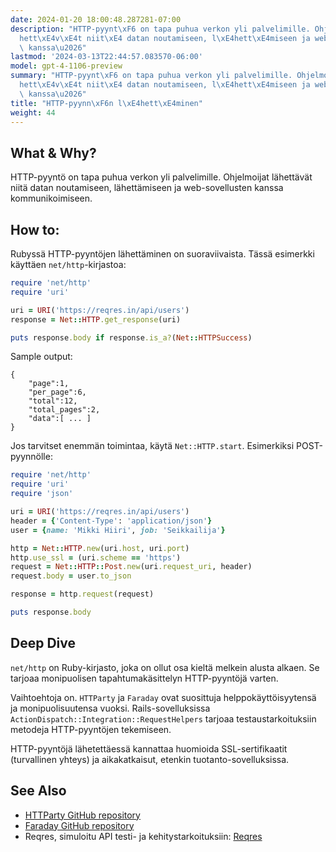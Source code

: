 ```yaml
---
date: 2024-01-20 18:00:48.287281-07:00
description: "HTTP-pyynt\xF6 on tapa puhua verkon yli palvelimille. Ohjelmoijat l\xE4\
  hett\xE4v\xE4t niit\xE4 datan noutamiseen, l\xE4hett\xE4miseen ja web-sovellusten\
  \ kanssa\u2026"
lastmod: '2024-03-13T22:44:57.083570-06:00'
model: gpt-4-1106-preview
summary: "HTTP-pyynt\xF6 on tapa puhua verkon yli palvelimille. Ohjelmoijat l\xE4\
  hett\xE4v\xE4t niit\xE4 datan noutamiseen, l\xE4hett\xE4miseen ja web-sovellusten\
  \ kanssa\u2026"
title: "HTTP-pyynn\xF6n l\xE4hett\xE4minen"
weight: 44
---
```


## What & Why?
HTTP-pyyntö on tapa puhua verkon yli palvelimille. Ohjelmoijat lähettävät niitä datan noutamiseen, lähettämiseen ja web-sovellusten kanssa kommunikoimiseen.

## How to:
Rubyssä HTTP-pyyntöjen lähettäminen on suoraviivaista. Tässä esimerkki käyttäen `net/http`-kirjastoa:

```ruby
require 'net/http'
require 'uri'

uri = URI('https://reqres.in/api/users')
response = Net::HTTP.get_response(uri)

puts response.body if response.is_a?(Net::HTTPSuccess)
```

Sample output:

```
{
    "page":1,
    "per_page":6,
    "total":12,
    "total_pages":2,
    "data":[ ... ]
}
```

Jos tarvitset enemmän toimintaa, käytä `Net::HTTP.start`. Esimerkiksi POST-pyynnölle:

```ruby
require 'net/http'
require 'uri'
require 'json'

uri = URI('https://reqres.in/api/users')
header = {'Content-Type': 'application/json'}
user = {name: 'Mikki Hiiri', job: 'Seikkailija'}

http = Net::HTTP.new(uri.host, uri.port)
http.use_ssl = (uri.scheme == 'https')
request = Net::HTTP::Post.new(uri.request_uri, header)
request.body = user.to_json

response = http.request(request)

puts response.body
```

## Deep Dive
`net/http` on Ruby-kirjasto, joka on ollut osa kieltä melkein alusta alkaen. Se tarjoaa monipuolisen tapahtumakäsittelyn HTTP-pyyntöjä varten.

Vaihtoehtoja on. `HTTParty` ja `Faraday` ovat suosittuja helppokäyttöisyytensä ja monipuolisuutensa vuoksi. Rails-sovelluksissa `ActionDispatch::Integration::RequestHelpers` tarjoaa testaustarkoituksiin metodeja HTTP-pyyntöjen tekemiseen.

HTTP-pyyntöjä lähetettäessä kannattaa huomioida SSL-sertifikaatit (turvallinen yhteys) ja aikakatkaisut, etenkin tuotanto-sovelluksissa.

## See Also
* [HTTParty GitHub repository](https://github.com/jnunemaker/httparty)
* [Faraday GitHub repository](https://github.com/lostisland/faraday)
* Reqres, simuloitu API testi- ja kehitystarkoituksiin: [Reqres](https://reqres.in/)
